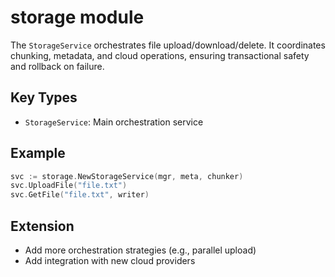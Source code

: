 # storage module

The `StorageService` orchestrates file upload/download/delete. It coordinates chunking, metadata, and cloud operations, ensuring transactional safety and rollback on failure.

## Key Types
- `StorageService`: Main orchestration service

## Example
```go
svc := storage.NewStorageService(mgr, meta, chunker)
svc.UploadFile("file.txt")
svc.GetFile("file.txt", writer)
```

## Extension
- Add more orchestration strategies (e.g., parallel upload)
- Add integration with new cloud providers
